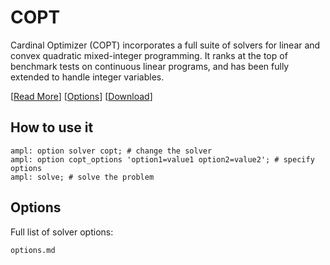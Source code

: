 # COPT

Cardinal Optimizer (COPT) incorporates a full suite of solvers for linear and convex quadratic mixed-integer programming. It ranks at the top of benchmark tests on continuous linear programs, and has been fully extended to handle integer variables.

[[Read More](https://ampl.com/products/solvers/solvers-we-sell/copt/)]
[[Options](options.md)]
[[Download](https://portal.ampl.com)]

## How to use it

```ampl
ampl: option solver copt; # change the solver
ampl: option copt_options 'option1=value1 option2=value2'; # specify options
ampl: solve; # solve the problem
```

## Options

Full list of solver options:
```{toctree}
options.md
```
